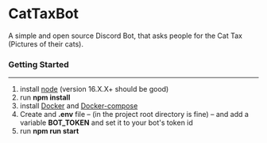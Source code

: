 # CatTaxBot

A simple and open source Discord Bot, that asks people for the Cat Tax (Pictures of their cats).

### Getting Started
-----------
1. install [node](https://nodejs.org/en/) (version 16.X.X+ should be good)
1. run **npm install**
1. install [Docker](https://docs.docker.com/get-docker/) and [Docker-compose](https://docs.docker.com/compose/install/)
1. Create and **.env** file – (in the project root directory is fine) – and add a variable **BOT_TOKEN** and set it to your bot's token id
1. run **npm run start**   

